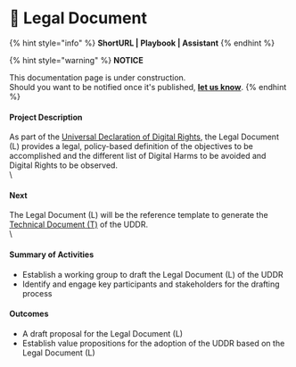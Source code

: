 # 🚧 Legal Document

{% hint style="info" %}
**ShortURL | Playbook | Assistant**
{% endhint %}





{% hint style="warning" %}
**NOTICE**

This documentation page is under construction.\
Should you want to be notified once it's published, [**let us know**](https://tiof.click/TIOFTarianUpdatesService).
{% endhint %}







#### **Project Description**

As part of the [Universal Declaration of Digital Rights](https://opencollective.com/uddr), the Legal Document (L) provides a legal, policy-based definition of the objectives to be accomplished and the different list of Digital Harms to be avoided and Digital Rights to be observed.\
\


#### **Next**

The Legal Document (L) will be the reference template to generate the [Technical Document (T)](https://opencollective.com/technical-document-t) of the UDDR.\
\


#### **Summary of Activities**

* Establish a working group to draft the Legal Document (L) of the UDDR
* Identify and engage key participants and stakeholders for the drafting process

#### **Outcomes**

* A draft proposal for the Legal Document (L)
* Establish value propositions for the adoption of the UDDR based on the Legal Document (L)





